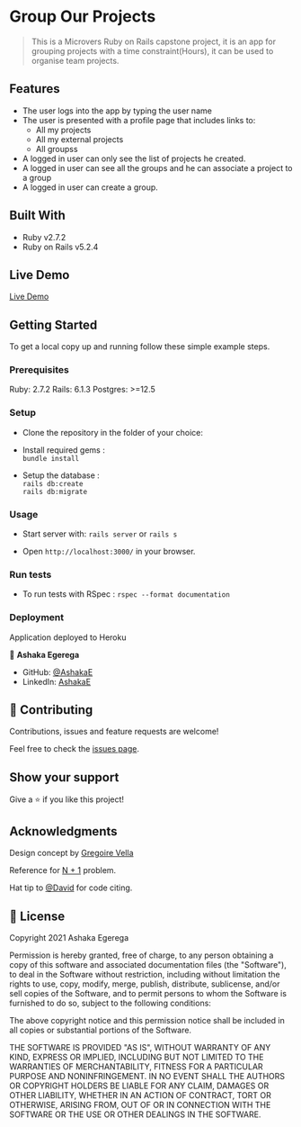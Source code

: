 # Group Our Projects

> This is a Microvers Ruby on Rails capstone project, it is an app for grouping projects with a time constraint(Hours), it can be used to organise team projects.

## Features

- The user logs into the app by typing the user name
- The user is presented with a profile page that includes links to:
  - All my projects
  - All my external projects
  - All groupss
- A logged in user can only see the list of projects he created.
- A logged in user can see all the groups and he can associate a project to a group
- A logged in user can create a group.

## Built With

- Ruby v2.7.2
- Ruby on Rails v5.2.4

## Live Demo

[Live Demo](https://www.loom.com/share/fada7e2ba52e43afa0705075c9a247bd)

## Getting Started

To get a local copy up and running follow these simple example steps.

### Prerequisites

Ruby: 2.7.2
Rails: 6.1.3
Postgres: >=12.5

### Setup

- Clone the repository in the folder of your choice:<br> 

- Install required gems :<br>
`bundle install`

- Setup the database :<br>
`rails db:create`<br>
`rails db:migrate`


### Usage

- Start server with:
`rails server` or `rails s`

- Open `http://localhost:3000/` in your browser.

### Run tests

- To run tests with RSpec :
`rspec --format documentation`

### Deployment

Application deployed to Heroku

👤 **Ashaka Egerega**

- GitHub: [@AshakaE](https://github.com/AshakaE)
- LinkedIn: [AshakaE](https://www.linkedin.com/in/AshakaE/)

## 🤝 Contributing

Contributions, issues and feature requests are welcome!

Feel free to check the [issues page](https://github.com/AshakaE/group-our-projects/issues).

## Show your support

Give a ⭐️ if you like this project!

## Acknowledgments
Design concept by [Gregoire Vella](https://www.behance.net/gallery/19759151/Snapscan-iOs-design-and-branding?tracking_source=)

Reference for [N + 1](https://www.youtube.com/watch?v=oJ4Ur5XPAF8&ab_channel=BrianMorearty) problem.

Hat tip to [@David](https://github.com/Davidosky007) for code citing.

## 📝 License

Copyright 2021 Ashaka Egerega

Permission is hereby granted, free of charge, to any person obtaining a copy of this software and associated documentation files (the "Software"), to deal in the Software without restriction, including without limitation the rights to use, copy, modify, merge, publish, distribute, sublicense, and/or sell copies of the Software, and to permit persons to whom the Software is furnished to do so, subject to the following conditions:

The above copyright notice and this permission notice shall be included in all copies or substantial portions of the Software.

THE SOFTWARE IS PROVIDED "AS IS", WITHOUT WARRANTY OF ANY KIND, EXPRESS OR IMPLIED, INCLUDING BUT NOT LIMITED TO THE WARRANTIES OF MERCHANTABILITY, FITNESS FOR A PARTICULAR PURPOSE AND NONINFRINGEMENT. IN NO EVENT SHALL THE AUTHORS OR COPYRIGHT HOLDERS BE LIABLE FOR ANY CLAIM, DAMAGES OR OTHER LIABILITY, WHETHER IN AN ACTION OF CONTRACT, TORT OR OTHERWISE, ARISING FROM, OUT OF OR IN CONNECTION WITH THE SOFTWARE OR THE USE OR OTHER DEALINGS IN THE SOFTWARE.

